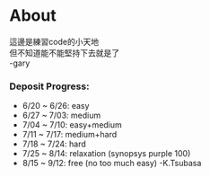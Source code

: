 # About  

這邊是練習code的小天地  
但不知道能不能堅持下去就是了  
 -gary  
 
### Deposit Progress:
* 6/20 ~ 6/26: easy
* 6/27 ~ 7/03: medium
* 7/04 ~ 7/10: easy+medium
* 7/11 ~ 7/17: medium+hard
* 7/18 ~ 7/24: hard
* 7/25 ~ 8/14: relaxation (synopsys purple 100)
* 8/15 ~ 9/12: free (no too much easy)
 -K.Tsubasa
